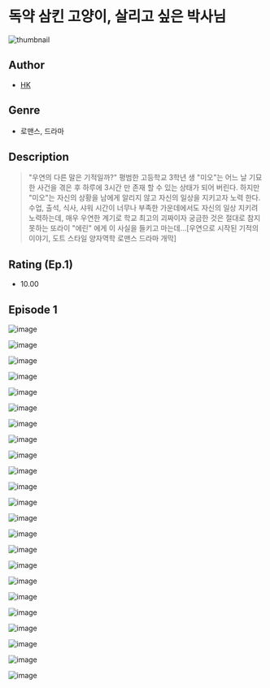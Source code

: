 # 독약 삼킨 고양이, 살리고 싶은 박사님
![thumbnail](https://image-comic.pstatic.net/user_contents_data/challenge_comic/2023/05/23/352458/upload_3991937718357877043_480x623.jpeg)

## Author
- [HK](https://comic.naver.com/artistTitle?id=352458)

## Genre
- 로맨스, 드라마

## Description
> "우연의 다른 말은 기적일까?" 평범한 고등학교 3학년 생 "미오"는 어느 날 기묘한 사건을 겪은 후 하루에 3시간 만 존재 할 수 있는 상태가 되어 버린다. 하지만 "미오"는 자신의 상황을 남에게 알리지 않고 자신의 일상을 지키고자 노력 한다. 수업, 출석, 식사, 샤워 시간이 너무나 부족한 가운데에서도 자신의 일상 지키려 노력하는데, 매우 우연한 계기로 학교 최고의 괴짜이자 궁금한 것은 절대로 참지 못하는 또라이 "에린" 에게 이 사실을 들키고 마는데...[우연으로 시작된 기적의 이야기, 도트 스타일 양자역학 로맨스 드라마 개막]


## Rating (Ep.1)
- 10.00

## Episode 1
![image](https://image-comic.pstatic.net/user_contents_data/challenge_comic/2023/05/23/352458/upload_3761180124183344692.jpeg)

![image](https://image-comic.pstatic.net/user_contents_data/challenge_comic/2023/05/23/352458/upload_3834030449713635941.jpeg)

![image](https://image-comic.pstatic.net/user_contents_data/challenge_comic/2023/05/23/352458/upload_4049078250174100017.jpeg)

![image](https://image-comic.pstatic.net/user_contents_data/challenge_comic/2023/05/23/352458/upload_4049969924106707506.jpeg)

![image](https://image-comic.pstatic.net/user_contents_data/challenge_comic/2023/05/23/352458/upload_3774919621436793189.jpeg)

![image](https://image-comic.pstatic.net/user_contents_data/challenge_comic/2023/05/23/352458/upload_3990523732750852452.jpeg)

![image](https://image-comic.pstatic.net/user_contents_data/challenge_comic/2023/05/23/352458/upload_3977866369623471159.jpeg)

![image](https://image-comic.pstatic.net/user_contents_data/challenge_comic/2023/05/23/352458/upload_4122257531557930337.jpeg)

![image](https://image-comic.pstatic.net/user_contents_data/challenge_comic/2023/05/23/352458/upload_3618133473152558134.jpeg)

![image](https://image-comic.pstatic.net/user_contents_data/challenge_comic/2023/05/23/352458/upload_7377847688976478518.jpeg)

![image](https://image-comic.pstatic.net/user_contents_data/challenge_comic/2023/05/23/352458/upload_3702581644199343160.jpeg)

![image](https://image-comic.pstatic.net/user_contents_data/challenge_comic/2023/05/23/352458/upload_3702864222949106233.jpeg)

![image](https://image-comic.pstatic.net/user_contents_data/challenge_comic/2023/05/23/352458/upload_7234249057369207091.jpeg)

![image](https://image-comic.pstatic.net/user_contents_data/challenge_comic/2023/05/23/352458/upload_4050759377730495544.jpeg)

![image](https://image-comic.pstatic.net/user_contents_data/challenge_comic/2023/05/23/352458/upload_3761126239442711654.jpeg)

![image](https://image-comic.pstatic.net/user_contents_data/challenge_comic/2023/05/23/352458/upload_3558180574459998777.jpeg)

![image](https://image-comic.pstatic.net/user_contents_data/challenge_comic/2023/05/23/352458/upload_3702859819832915760.jpeg)

![image](https://image-comic.pstatic.net/user_contents_data/challenge_comic/2023/05/23/352458/upload_3978479888501913699.jpeg)

![image](https://image-comic.pstatic.net/user_contents_data/challenge_comic/2023/05/23/352458/upload_4123383440071549797.jpeg)

![image](https://image-comic.pstatic.net/user_contents_data/challenge_comic/2023/05/23/352458/upload_4050485620843373881.jpeg)

![image](https://image-comic.pstatic.net/user_contents_data/challenge_comic/2023/05/23/352458/upload_3833469487440935217.jpeg)

![image](https://image-comic.pstatic.net/user_contents_data/challenge_comic/2023/05/23/352458/upload_7148400323360993381.jpeg)

![image](https://image-comic.pstatic.net/user_contents_data/challenge_comic/2023/05/23/352458/upload_7018353352236218680.jpeg)

